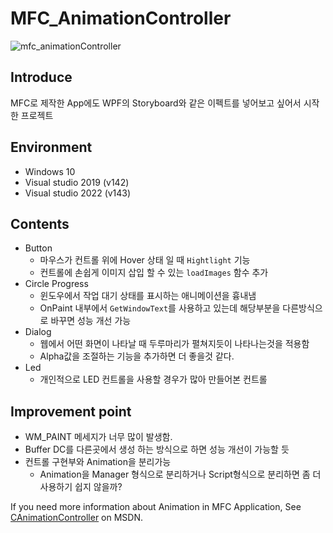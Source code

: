 # MFC_AnimationController

![mfc_animationController](https://user-images.githubusercontent.com/45839935/152891260-72bbbec1-250e-4993-a266-c9590785be92.gif)
## Introduce  
MFC로 제작한 App에도 WPF의 Storyboard와 같은 이펙트를 넣어보고 싶어서 시작한 프로젝트

## Environment
* Windows 10
* Visual studio 2019 (v142)
* Visual studio 2022 (v143)

## Contents
- Button
  - 마우스가 컨트롤 위에 Hover 상태 일 때 `Hightlight` 기능
  - 컨트롤에 손쉽게 이미지 삽입 할 수 있는 `loadImages` 함수 추가
- Circle Progress
  - 윈도우에서 작업 대기 상태를 표시하는 애니메이션을 흉내냄
  - OnPaint 내부에서 `GetWindowText`를 사용하고 있는데 해당부분을 다른방식으로 바꾸면 성능 개선 가능
- Dialog
  - 웹에서 어떤 화면이 나타날 때 두루마리가 펼쳐지듯이 나타나는것을 적용함 
  - Alpha값을 조절하는 기능을 추가하면 더 좋을것 같다.
- Led
  - 개인적으로 LED 컨트롤을 사용할 경우가 많아 만들어본 컨트롤

## Improvement point
- WM_PAINT 메세지가 너무 많이 발생함.
- Buffer DC를 다른곳에서 생성 하는 방식으로 하면 성능 개선이 가능할 듯
- 컨트롤 구현부와 Animation을 분리가능 
  - Animation을 Manager 형식으로 분리하거나 Script형식으로 분리하면 좀 더 사용하기 쉽지 않을까?
     
If you need more information about Animation in MFC Application, See [CAnimationController](https://docs.microsoft.com/ko-kr/cpp/mfc/reference/canimationcontroller-class?view=msvc-160) on MSDN.

